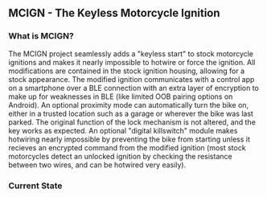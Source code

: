 ## MCIGN - The Keyless Motorcycle Ignition

### What is MCIGN?

The MCIGN project seamlessly adds a "keyless start" to stock motorcycle ignitions and makes it nearly impossible to hotwire or force the ignition. All modifications are contained in the stock ignition housing, allowing for a stock appearance. The modified ignition communicates with a control app on a smartphone over a BLE connection with an extra layer of encryption to make up for weaknesses in BLE (like limited OOB pairing options on Android). An optional proximity mode can automatically turn the bike on, either in a trusted location such as a garage or wherever the bike was last parked. The original function of the lock mechanism is not altered, and the key works as expected. An optional "digital killswitch" module makes hotwiring nearly impossible by preventing the bike from starting unless it recieves an encrypted command from the modified ignition (most stock motorcycles detect an unlocked ignition by checking the resistance between two wires, and can be hotwired very easily).

### Current State

